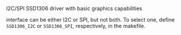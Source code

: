 I2C/SPI SSD1306 driver with basic graphics capabilities

interface can be either I2C or SPI, but not both. To select one, define
`SSD1306_I2C` or `SSD1306_SPI`, respectively, in the makefile.

